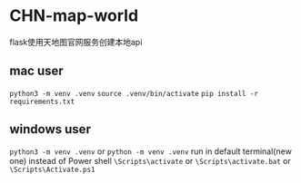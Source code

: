 # CHN-map-world
flask使用天地图官网服务创建本地api

## mac user
`python3 -m venv .venv`
`source .venv/bin/activate`
`pip install -r requirements.txt`

## windows user
`python3 -m venv .venv` or `python -m venv .venv` 
run in default terminal(new one) instead of Power shell
`\Scripts\activate` or
`\Scripts\activate.bat` or
`\Scripts\Activate.ps1`
